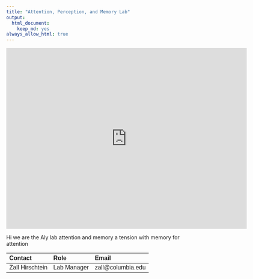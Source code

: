 ```yaml
---
title: "Attention, Perception, and Memory Lab"
output:
  html_document:
    keep_md: yes
always_allow_html: true
---
```


<div class="embed-container">
  <iframe
      width="640"
      height="480"
      src="https://drive.google.com/file/d/1HqhDKIyfnSQrsY55wkXSjhkggcu77YbK/preview"
      frameborder="0"
      allowfullscreen="">
  </iframe>
</div>


Hi we are the Aly lab attention and memory a tension with memory for attention

<table class=" lightable-material lightable-striped lightable-hover" style='font-family: "Source Sans Pro", helvetica, sans-serif; margin-left: auto; margin-right: auto;'>
 <thead>
  <tr>
   <th style="text-align:left;"> Contact </th>
   <th style="text-align:left;"> Role </th>
   <th style="text-align:left;"> Email </th>
  </tr>
 </thead>
<tbody>
  <tr>
   <td style="text-align:left;"> Zall Hirschtein </td>
   <td style="text-align:left;"> Lab Manager </td>
   <td style="text-align:left;"> zall@columbia.edu </td>
  </tr>
</tbody>
</table>

